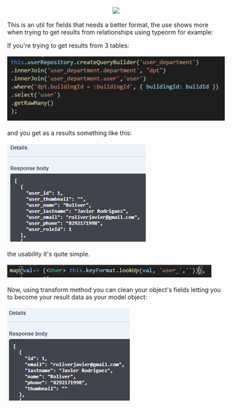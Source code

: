 <p align="center">
<img src="https://blog.theodo.com/static/b58c548533a90681487673562b16a4a3/af144/1_cZXAov35eTfE545EiuGFqQ.png"  height="150">
</p>
This is an util for fields that needs a better format, the use shows more when trying to get results from relationships using typeorm 
for example:

If you're trying to get results from 3 tables:<br/><br/>
![alt text](https://github.com/Roliver-Javier/beautify-keynames/blob/master/img/example1.PNG)
<br/><br/>
and you get as a results something like this:<br/><br/>
![alt text](https://github.com/Roliver-Javier/beautify-keynames/blob/master/img/example2.PNG)
<br/><br/>
the usability it's quite simple. <br/><br/>
![alt text](https://github.com/Roliver-Javier/beautify-keynames/blob/master/img/example3.PNG)
<br/><br/>
Now, using transform method you can clean your object's fields letting you to become your result data as your model object:<br/><br/>
![alt text](https://github.com/Roliver-Javier/beautify-keynames/blob/master/img/example4.PNG)

